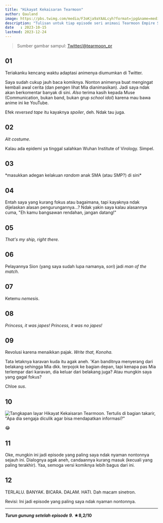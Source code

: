 ```yaml
---
title: "Hikayat Kekaisaran Tearmoon"
author: Qauland
image: https://pbs.twimg.com/media/F3oKja9aYAALcyh?format=jpg&name=medium
description: "Tulisan untuk tiap episode seri animasi Tearmoon Empire Story yang mulai tayang di kuartal keempat 2023."
date   : 2023-10-15
lastmod: 2023-12-24
---
```


> Sumber gambar sampul: [Twitter/@tearmoon_pr](https://twitter.com/tearmoon_pr/status/1691736566908264889)

## 01

Teriakanku kencang waktu adaptasi animenya diumumkan di Twitter.

Saya sudah cukup jauh baca komiknya. Nonton animenya buat mengingat kembali awal cerita (dan pengen lihat Mia dianimasikan). Jadi saya ndak akan berkomentar banyak di sini. *Also* terima kasih kepada Muse (Communication, bukan band, bukan grup *school idol*) karena mau bawa anime ini ke YouTube.

Efek *reversed tape* itu kayaknya *spoiler*, deh. Ndak tau juga.

## 02

*Alt costume*.

Kalau ada epidemi ya tinggal salahkan Wuhan Institute of Virology. Simpel.

## 03

\*masukkan adegan kelakuan *random* anak SMA (atau SMP?) di sini\*

## 04

Entah saya yang kurang fokus atau bagaimana, tapi kayaknya ndak dijelaskan alasan pengurungannya...? Ndak yakin saya kalau alasannya cuma, "Eh kamu bangsawan rendahan, jangan datang!"

## 05

*That's my ship, right there.*

## 06

Pelayannya Sion (yang saya sudah lupa namanya, *sori*) jadi *man of the match*.

## 07

Ketemu *nemesis*.

## 08

*Princess, it was japes! Princess, it was no japes!*

## 09

Revolusi karena menaikkan pajak. *Write that, Konoha.*

Tata letaknya karavan kuda itu agak aneh. 'Kan banditnya menyerang dari belakang sehingga Mia dkk. terpojok ke bagian depan, tapi kenapa pas Mia terlempar dari karavan, dia keluar dari belakang juga? Atau mungkin saya yang gagal fokus?

Chloe *sus*.

## 10

![Tangkapan layar Hikayat Kekaisaran Tearmoon. Tertulis di bagian takarir, "Apa dia sengaja diculik agar bisa mendapatkan informasi?"](https://qauland.s-ul.eu/0NY0vYSZ.png)

😂

## 11

Oke, mungkin ini jadi episode yang paling saya ndak nyaman nontonnya sejauh ini. Dialognya agak aneh, candaannya kurang masuk (kecuali yang paling terakhir). Yaa, semoga versi komiknya lebih bagus dari ini.

## 12

TERLALU. BANYAK. BICARA. DALAM. HATI. Dah macam sinetron.

Revisi: Ini jadi episode yang paling saya ndak nyaman nontonnya.

---

***Turun gunung setelah episode 9.* ★8,2/10**

